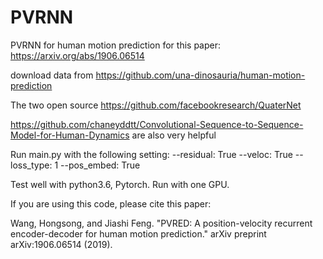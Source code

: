 # PVRNN
PVRNN for human motion prediction for this paper:
https://arxiv.org/abs/1906.06514

download data from
https://github.com/una-dinosauria/human-motion-prediction

The two open source
https://github.com/facebookresearch/QuaterNet

https://github.com/chaneyddtt/Convolutional-Sequence-to-Sequence-Model-for-Human-Dynamics
are also very helpful

Run main.py with the following setting:
--residual: True
--veloc: True
--loss_type: 1
--pos_embed: True

Test well with python3.6, Pytorch. Run with one GPU.

If you are using this code, please cite this paper:

Wang, Hongsong, and Jiashi Feng. "PVRED: A position-velocity recurrent encoder-decoder for human motion prediction." arXiv preprint arXiv:1906.06514 (2019).
